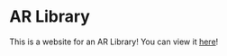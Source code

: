 # AR Library
This is a website for an AR Library! You can view it [here](https://jonatan0234.github.io/jaccar.github.io/)!
